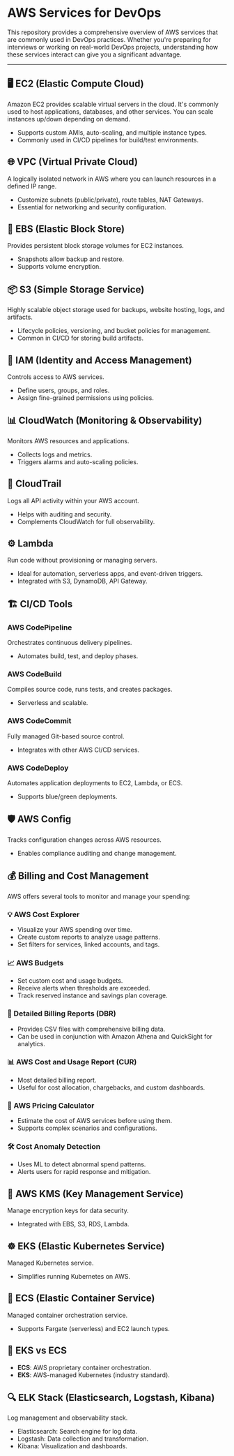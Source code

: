 # AWS Services for DevOps

This repository provides a comprehensive overview of AWS services that are commonly used in DevOps practices. Whether you're preparing for interviews or working on real-world DevOps projects, understanding how these services interact can give you a significant advantage.

---

## 🖥️ EC2 (Elastic Compute Cloud)
Amazon EC2 provides scalable virtual servers in the cloud. It's commonly used to host applications, databases, and other services. You can scale instances up/down depending on demand.
- Supports custom AMIs, auto-scaling, and multiple instance types.
- Commonly used in CI/CD pipelines for build/test environments.

## 🌐 VPC (Virtual Private Cloud)
A logically isolated network in AWS where you can launch resources in a defined IP range.
- Customize subnets (public/private), route tables, NAT Gateways.
- Essential for networking and security configuration.

## 💾 EBS (Elastic Block Store)
Provides persistent block storage volumes for EC2 instances.
- Snapshots allow backup and restore.
- Supports volume encryption.

## 📦 S3 (Simple Storage Service)
Highly scalable object storage used for backups, website hosting, logs, and artifacts.
- Lifecycle policies, versioning, and bucket policies for management.
- Common in CI/CD for storing build artifacts.

## 👤 IAM (Identity and Access Management)
Controls access to AWS services.
- Define users, groups, and roles.
- Assign fine-grained permissions using policies.

## 📊 CloudWatch (Monitoring & Observability)
Monitors AWS resources and applications.
- Collects logs and metrics.
- Triggers alarms and auto-scaling policies.

## 📜 CloudTrail
Logs all API activity within your AWS account.
- Helps with auditing and security.
- Complements CloudWatch for full observability.

## ⚙️ Lambda
Run code without provisioning or managing servers.
- Ideal for automation, serverless apps, and event-driven triggers.
- Integrated with S3, DynamoDB, API Gateway.

## 🏗️ CI/CD Tools
### AWS CodePipeline
Orchestrates continuous delivery pipelines.
- Automates build, test, and deploy phases.

### AWS CodeBuild
Compiles source code, runs tests, and creates packages.
- Serverless and scalable.

### AWS CodeCommit
Fully managed Git-based source control.
- Integrates with other AWS CI/CD services.

### AWS CodeDeploy
Automates application deployments to EC2, Lambda, or ECS.
- Supports blue/green deployments.

## 🛡️ AWS Config
Tracks configuration changes across AWS resources.
- Enables compliance auditing and change management.

## 💰 Billing and Cost Management
AWS offers several tools to monitor and manage your spending:

### 💡 AWS Cost Explorer
- Visualize your AWS spending over time.
- Create custom reports to analyze usage patterns.
- Set filters for services, linked accounts, and tags.

### 📈 AWS Budgets
- Set custom cost and usage budgets.
- Receive alerts when thresholds are exceeded.
- Track reserved instance and savings plan coverage.

### 📄 Detailed Billing Reports (DBR)
- Provides CSV files with comprehensive billing data.
- Can be used in conjunction with Amazon Athena and QuickSight for analytics.

### 📊 AWS Cost and Usage Report (CUR)
- Most detailed billing report.
- Useful for cost allocation, chargebacks, and custom dashboards.

### 🔧 AWS Pricing Calculator
- Estimate the cost of AWS services before using them.
- Supports complex scenarios and configurations.

### 🛠️ Cost Anomaly Detection
- Uses ML to detect abnormal spend patterns.
- Alerts users for rapid response and mitigation.

## 🔐 AWS KMS (Key Management Service)
Manage encryption keys for data security.
- Integrated with EBS, S3, RDS, Lambda.

## ☸️ EKS (Elastic Kubernetes Service)
Managed Kubernetes service.
- Simplifies running Kubernetes on AWS.

## 🐳 ECS (Elastic Container Service)
Managed container orchestration service.
- Supports Fargate (serverless) and EC2 launch types.

## 🔄 EKS vs ECS
- **ECS**: AWS proprietary container orchestration.
- **EKS**: AWS-managed Kubernetes (industry standard).

## 🔍 ELK Stack (Elasticsearch, Logstash, Kibana)
Log management and observability stack.
- Elasticsearch: Search engine for log data.
- Logstash: Data collection and transformation.
- Kibana: Visualization and dashboards.
